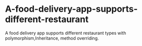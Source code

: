 # A-food-delivery-app-supports-different-restaurant
A food delivery app supports different restaurant types with polymorphism,Inheritance, method overriding.
